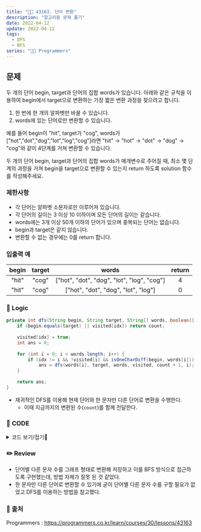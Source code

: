 ```yaml
---
title: "👩‍💻 43163. 단어 변환"
description: "알고리즘 문제 풀기"
date: 2022-04-12
update: 2022-04-12
tags:
  - DFS
  - BFS
series: "👩‍💻 Programmers"
---
```


## 문제
두 개의 단어 begin, target과 단어의 집합 words가 있습니다. 아래와 같은 규칙을 이용하여 begin에서 target으로 변환하는 가장 짧은 변환 과정을 찾으려고 합니다.

1. 한 번에 한 개의 알파벳만 바꿀 수 있습니다.
2. words에 있는 단어로만 변환할 수 있습니다.

예를 들어 begin이 "hit", target가 "cog", words가 ["hot","dot","dog","lot","log","cog"]라면 "hit" -> "hot" -> "dot" -> "dog" -> "cog"와 같이 4단계를 거쳐 변환할 수 있습니다.

두 개의 단어 begin, target과 단어의 집합 words가 매개변수로 주어질 때, 최소 몇 단계의 과정을 거쳐 begin을 target으로 변환할 수 있는지 return 하도록 solution 함수를 작성해주세요.

### 제한사항
- 각 단어는 알파벳 소문자로만 이루어져 있습니다.
- 각 단어의 길이는 3 이상 10 이하이며 모든 단어의 길이는 같습니다.
- words에는 3개 이상 50개 이하의 단어가 있으며 중복되는 단어는 없습니다.
- begin과 target은 같지 않습니다.
- 변환할 수 없는 경우에는 0를 return 합니다.

### 입출력 예
|begin|target|words|return|
|:---:|:---:|:---:|:---:|
|"hit"|"cog"|["hot", "dot", "dog", "lot", "log", "cog"]|4|
|"hit"|"cog"|["hot", "dot", "dog", "lot", "log"]|0|

### 📍 **Logic**

```java
private int dfs(String begin, String target, String[] words, boolean[] visited, int count, int idx) {
    if (begin.equals(target) || visited[idx]) return count;
    
    visited[idx] = true;
    int ans = 0;
    
    for (int i = 0; i < words.length; i++) {
        if (idx != i && !visited[i] && isOneCharDiff(begin, words[i]))
            ans = dfs(words[i], target, words, visited, count + 1, i);
    }
    
    return ans;
}
```

- 재귀적인 DFS를 이용해 현재 단어와 한 문자만 다른 단어로 변환을 수행한다.
  - 이때 지금까지의 변환된 수(`count`)를 함께 전달한다.

### 📄 **CODE**

<details>
  <summary>코드 보기/접기💫</summary>
    <div markdown="1">

	import java.util.*;

    class Solution {
        public int solution(String begin, String target, String[] words) {
            boolean[] visited;
            int answer = words.length + 1;
            
            for (int i = 0; i < words.length; i++) {
                visited = new boolean[words.length];
                if (isOneCharDiff(begin, words[i]))
                    answer = Math.min(answer, dfs(words[i], target, words, visited, 1, i));
            }
            
            if (answer == words.length + 1) return 0;
                
            return answer;
        }
        
        private int dfs(String begin, String target, String[] words, boolean[] visited, int count, int idx) {
            if (begin.equals(target) || visited[idx]) return count;
            
            visited[idx] = true;
            int ans = 0;
            
            for (int i = 0; i < words.length; i++) {
                if (idx != i && !visited[i] && isOneCharDiff(begin, words[i]))
                    ans = dfs(words[i], target, words, visited, count + 1, i);
            }
            
            return ans;
        }
        
        private boolean isOneCharDiff(String str1, String str2) {
            int count = 0;
            
            for (int i = 0; i < str1.length() && count < 2; i++)
                if (str1.charAt(i) != str2.charAt(i)) count++;
            
            return count == 1;
        }
    }
  	</div>
</details>

### ✏️ **Review**
- 단어별 다른 문자 수를 그래프 형태로 변환해 저장하고 이를 BFS 방식으로 접근하도록 구현했는데, 방법 자체가 잘못 된 것 같았다.
- 한 문자만 다른 단어로 변환할 수 있기에 굳이 단어별 다른 문자 수를 구할 필요가 없었고 DFS를 이용하는 방법을 참고했다.

### 📕 출처
Programmers : https://programmers.co.kr/learn/courses/30/lessons/43163